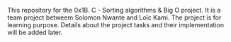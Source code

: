 This repository for the 0x1B. C - Sorting algorithms & Big O project.
It is a team project betweem Solomon Nwante and Loïc Kami.
The project is for learning purpose.
Details about the project tasks and their implementation will be added later.